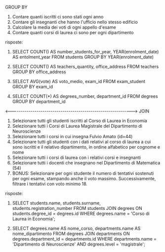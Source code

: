 GROUP BY

1. Contare quanti iscritti ci sono stati ogni anno
2. Contare gli insegnanti che hanno l'ufficio nello stesso edificio
3. Calcolare la media dei voti di ogni appello d'esame
4. Contare quanti corsi di laurea ci sono per ogni dipartimento

risposte:

1. SELECT COUNT() AS number_students_for_year, YEAR(enrolment_date) AS entolment_year
   FROM students
   GROUP BY YEAR(enrolment_date)

2. SELECT COUNT() AS teachers_quantity, office_address
   FROM teachers
   GROUP BY office_address

3. SELECT AVG(vote) AS voto_medio, exam_id
   FROM exam_student
   GROUP BY exam_id

4. SELECT COUNT(\*) AS degrees_number, department_id
   FROM degrees
   GROUP BY department_id

<------------------------------------------------------------->
JOIN

1. Selezionare tutti gli studenti iscritti al Corso di Laurea in Economia
2. Selezionare tutti i Corsi di Laurea Magistrale del Dipartimento di
   Neuroscienze
3. Selezionare tutti i corsi in cui insegna Fulvio Amato (id=44)
4. Selezionare tutti gli studenti con i dati relativi al corso di laurea a cui
   sono iscritti e il relativo dipartimento, in ordine alfabetico per cognome e
   nome
5. Selezionare tutti i corsi di laurea con i relativi corsi e insegnanti
6. Selezionare tutti i docenti che insegnano nel Dipartimento di
   Matematica (54)
7. BONUS: Selezionare per ogni studente il numero di tentativi sostenuti
   per ogni esame, stampando anche il voto massimo. Successivamente,
   filtrare i tentativi con voto minimo 18.

risposte:

1. SELECT students.name, students.surname, students.registration_number
   FROM students
   JOIN degrees ON students.degree_id = degrees.id
   WHERE degrees.name = 'Corso di Laurea in Economia';

2. SELECT degrees.name AS nome_corso, departments.name AS nome_dipartimento
   FROM degrees
   JOIN departments ON degrees.department_id = departments.id
   WHERE departments.name = 'Dipartimento di Neuroscienze'
   AND degrees.level = 'magistrale';
